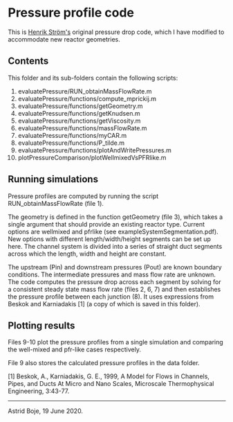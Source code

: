 # Pressure profile code 

This is [Henrik Str&ouml;m's](https://www.chalmers.se/en/staff/Pages/henrik-strom.aspx) original pressure drop code, which I have modified to accommodate new reactor geometries. 

## Contents

This folder and its sub-folders contain the following scripts:
1. evaluatePressure/RUN_obtainMassFlowRate.m
2. evaluatePressure/functions/compute_mprickij.m
3. evaluatePressure/functions/getGeometry.m
4. evaluatePressure/functions/getKnudsen.m
5. evaluatePressure/functions/getViscosity.m
6. evaluatePressure/functions/massFlowRate.m
7. evaluatePressure/functions/myCAR.m
8. evaluatePressure/functions/P_tilde.m
9. evaluatePressure/functions/plotAndWritePressures.m
10. plotPressureComparison/plotWellmixedVsPFRlike.m

## Running simulations

Pressure profiles are computed by running the script RUN_obtainMassFlowRate (file 1). 

The geometry is defined in the function getGeometry (file 3), which takes a single argument that should provide an existing reactor type. Current options are wellmixed and pfrlike (see exampleSystemSegmentation.pdf). New options with different length/width/height segments can be set up here. The channel system is divided into a series of straight duct segments across which the length, width and height are constant. 

The upstream (Pin) and downstream pressures (Pout) are known boundary conditions. The intermediate pressures and mass flow rate are unknown. The code computes the pressure drop across each segment by solving for a consistent steady state mass flow rate (files 2, 6, 7) and then establishes the pressure profile between each junction (8). It uses expressions from Beskok and Karniadakis [1] (a copy of which is saved in this folder). 

## Plotting results

Files 9-10 plot the pressure profiles from a single simulation and comparing the well-mixed and pfr-like cases respectively. 

File 9 also stores the calculated pressure profiles in the data folder. 

[1] Beskok, A., Karniadakis, G. E., 1999, A Model for Flows in Channels, Pipes, and Ducts At Micro and Nano Scales, Microscale Thermophysical Engineering, 3:43-77. 

---

Astrid Boje, 19 June 2020.
